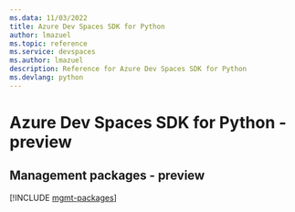 ```yaml
---
ms.data: 11/03/2022
title: Azure Dev Spaces SDK for Python
author: lmazuel
ms.topic: reference
ms.service: devspaces
ms.author: lmazuel
description: Reference for Azure Dev Spaces SDK for Python
ms.devlang: python
---
```

# Azure Dev Spaces SDK for Python - preview

## Management packages - preview
[!INCLUDE [mgmt-packages](dev-spaces-mgmt-index.md)]
